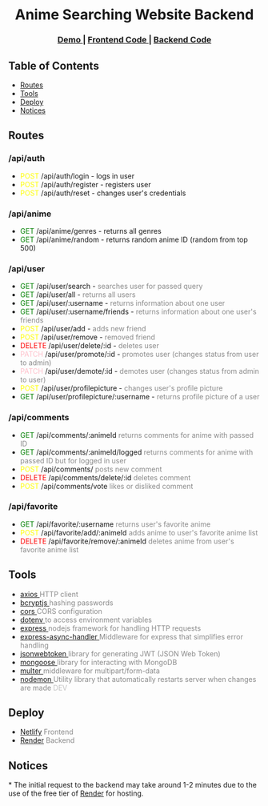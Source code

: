 <h1 align="center">Anime Searching Website Backend</h1>

<div align="center">
  <h3>
    <a href="https://animepx.netlify.app/">
      Demo
    </a>
    <span> | </span>
    <a href="https://github.com/GiorgiVartanov/react-anime-frontend">
      Frontend Code
    </a>
    <span> | </span>
    <a href="https://github.com/GiorgiVartanov/react-anime-backend">
      Backend Code
    </a>
  </h3>
</div>

## Table of Contents

- [Routes](#routes)
- [Tools](#tools)
- [Deploy](#deploy)
- [Notices](#notices)

## Routes

### /api/auth

- <span style="color: yellow;">POST</span> /api/auth/login - logs in user
- <span style="color: yellow;">POST</span> /api/auth/register - registers user
- <span style="color: yellow;">POST</span> /api/auth/reset - changes user's credentials

### /api/anime

- <span style="color: green;">GET</span> /api/anime/genres - returns all genres
- <span style="color: green;">GET</span> /api/anime/random - returns random anime ID (random from top 500)

### /api/user

- <span style="color: green;">GET</span> /api/user/search - <span style="opacity: 0.5;"> searches user for passed query </span>
- <span style="color: green;">GET</span> /api/user/all - <span style="opacity: 0.5;"> returns all users </span>
- <span style="color: green;">GET</span> /api/user/:username - <span style="opacity: 0.5;"> returns information about one user </span>
- <span style="color: green;">GET</span> /api/user/:username/friends - <span style="opacity: 0.5;"> returns information about one user's friends </span>
- <span style="color: yellow;">POST</span> /api/user/add - <span style="opacity: 0.5;"> adds new friend </span>
- <span style="color: yellow;">POST</span> /api/user/remove - <span style="opacity: 0.5;"> removed friend </span>
- <span style="color: red;">DELETE</span> /api/user/delete/:id - <span style="opacity: 0.5;"> deletes user </span>
- <span style="color: pink;">PATCH</span> /api/user/promote/:id - <span style="opacity: 0.5;"> promotes user (changes status from user to admin) </span>
- <span style="color: pink;">PATCH</span> /api/user/demote/:id - <span style="opacity: 0.5;"> demotes user (changes status from admin to user) </span>
- <span style="color: yellow;">POST</span> /api/user/profilepicture - <span style="opacity: 0.5;"> changes user's profile picture </span>
- <span style="color: green;">GET</span> /api/user/profilepicture/:username - <span style="opacity: 0.5;"> returns profile picture of a user </span>

### /api/comments

- <span style="color: green;">GET</span> /api/comments/:animeId <span style="opacity: 0.5;"> returns comments for anime with passed ID </span>
- <span style="color: green;">GET</span> /api/comments/:animeId/logged <span style="opacity: 0.5;"> returns comments for anime with passed ID but for logged in user </span>
- <span style="color: yellow;">POST</span> /api/comments/ <span style="opacity: 0.5;"> posts new comment </span>
- <span style="color: red;">DELETE</span> /api/comments/delete/:id <span style="opacity: 0.5;"> deletes comment </span>
- <span style="color: yellow;">POST</span> /api/comments/vote <span style="opacity: 0.5;"> likes or disliked comment </span>

### /api/favorite

- <span style="color: green;">GET</span> /api/favorite/:username <span style="opacity: 0.5;"> returns user's favorite anime </span>
- <span style="color: yellow;">POST</span> /api/favorite/add/:animeId <span style="opacity: 0.5;"> adds anime to user's favorite anime list </span>
- <span style="color: red;">DELETE</span> /api/favorite/remove/:animeId <span style="opacity: 0.5;"> deletes anime from user's favorite anime list </span>

## Tools

- <a href="https://react.dev"> axios </a> <span style="opacity: 0.5;"> HTTP client </span>
- <a href="https://react.dev"> bcryptjs </a> <span style="opacity: 0.5;"> hashing passwords </span>
- <a href="https://react.dev"> cors </a> <span style="opacity: 0.5;"> CORS configuration </span>
- <a href="https://react.dev"> dotenv </a> <span style="opacity: 0.5;"> to access environment variables </span>
- <a href="https://react.dev"> express </a> <span style="opacity: 0.5;"> nodejs framework for handling HTTP requests </span>
- <a href="https://react.dev"> express-async-handler </a> <span style="opacity: 0.5;"> Middleware for express that simplifies error handling </span>
- <a href="https://react.dev"> jsonwebtoken </a> <span style="opacity: 0.5;"> library for generating JWT (JSON Web Token) </span>
- <a href="https://react.dev"> mongoose </a> <span style="opacity: 0.5;"> library for interacting with MongoDB </span>
- <a href="https://react.dev"> multer </a> <span style="opacity: 0.5;"> middleware for multipart/form-data </span>
- <a href="https://react.dev"> nodemon </a> <span style="opacity: 0.5;"> Utility library that automatically restarts server when changes are made </span> <span style="opacity: 0.25;"> DEV </span>

## Deploy

- <a href="https://www.netlify.com">Netlify</a> <span style="opacity: 0.5;"> Frontend </span>
- <a href="https://render.com">Render</a> <span style="opacity: 0.5;"> Backend </span>

## Notices

\* The initial request to the backend may take around 1-2 minutes due to the use of the free tier of <a href="https://render.com">Render</a> for hosting.
